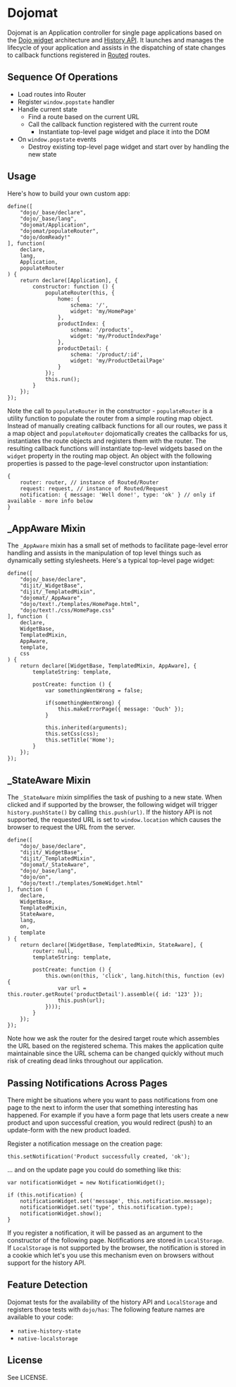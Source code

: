 [historyApi]: https://developer.mozilla.org/en/DOM/Manipulating_the_browser_history/
[dojoWidget]: http://dojotoolkit.org/documentation/tutorials/1.8/templated/
[routedRepo]: https://github.com/sirprize/routed

# Dojomat

Dojomat is an Application controller for single page applications based on the [Dojo widget][dojoWidget] architecture and [History API][historyApi]. It launches and manages the lifecycle of your application and assists in the dispatching of state changes to callback functions registered in [Routed][routedRepo] routes.

## Sequence Of Operations

+ Load routes into Router
+ Register `window.popstate` handler
+ Handle current state
    + Find a route based on the current URL
    + Call the callback function registered with the current route
        + Instantiate top-level page widget and place it into the DOM
+ On `window.popstate` events
    + Destroy existing top-level page widget and start over by handling the new state

## Usage

Here's how to build your own custom app:

    define([
        "dojo/_base/declare",
        "dojo/_base/lang",
        "dojomat/Application",
        "dojomat/populateRouter",
        "dojo/domReady!"
    ], function(
        declare,
        lang,
        Application,
        populateRouter
    ) {
        return declare([Application], {
            constructor: function () {
                populateRouter(this, {
                    home: {
                        schema: '/',
                        widget: 'my/HomePage'
                    },
                    productIndex: {
                        schema: '/products',
                        widget: 'my/ProductIndexPage'
                    },
                    productDetail: {
                        schema: '/product/:id',
                        widget: 'my/ProductDetailPage'
                    }
                });
                this.run();
            }
        });
    });

Note the call to `populateRouter` in the constructor - `populateRouter` is a utility function to populate the router from a simple routing map object. Instead of manually creating callback functions for all our routes, we pass it a map object and `populateRouter` dojomatically creates the callbacks for us, instantiates the route objects and registers them with the router. The resulting callback functions will instantiate top-level widgets based on the `widget` property in the routing map object. An object with the following properties is passed to the page-level constructor upon instantiation:

    {
        router: router, // instance of Routed/Router
        request: request, // instance of Routed/Request
        notification: { message: 'Well done!', type: 'ok' } // only if available - more info below
    }

## _AppAware Mixin

The `_AppAware` mixin has a small set of methods to facilitate page-level error handling and assists in the manipulation of top level things such as dynamically setting stylesheets. Here's a typical top-level page widget:

    define([
        "dojo/_base/declare",
        "dijit/_WidgetBase",
        "dijit/_TemplatedMixin",
        "dojomat/_AppAware",
        "dojo/text!./templates/HomePage.html",
        "dojo/text!./css/HomePage.css"
    ], function (
        declare,
        WidgetBase,
        TemplatedMixin,
        AppAware,
        template,
        css
    ) {
        return declare([WidgetBase, TemplatedMixin, AppAware], {
            templateString: template,
            
            postCreate: function () {
                var somethingWentWrong = false;
                
                if(somethingWentWrong) {
                    this.makeErrorPage({ message: 'Ouch' });
                }
                
                this.inherited(arguments);
                this.setCss(css);
                this.setTitle('Home');
            }
        });
    });

## _StateAware Mixin

The `_StateAware` mixin simplifies the task of pushing to a new state. When clicked and if supported by the browser, the following widget will trigger `history.pushState()` by calling `this.push(url)`. If the history API is not supported, the requested URL is set to `window.location` which causes the browser to request the URL from the server.

    define([
        "dojo/_base/declare",
        "dijit/_WidgetBase",
        "dijit/_TemplatedMixin",
        "dojomat/_StateAware",
        "dojo/_base/lang",
        "dojo/on",
        "dojo/text!./templates/SomeWidget.html"
    ], function (
        declare,
        WidgetBase,
        TemplatedMixin,
        StateAware,
        lang,
        on,
        template
    ) {
        return declare([WidgetBase, TemplatedMixin, StateAware], {
            router: null,
            templateString: template,
            
            postCreate: function () {
                this.own(on(this, 'click', lang.hitch(this, function (ev) {
                    var url = this.router.getRoute('productDetail').assemble({ id: '123' });
                    this.push(url);
                })));
            }
        });
    });

Note how we ask the router for the desired target route which assembles the URL based on the registered schema. This makes the application quite maintainable since the URL schema can be changed quickly without much risk of creating dead links throughout our application.

## Passing Notifications Across Pages

There might be situations where you want to pass notifications from one page to the next to inform the user that something interesting has happened. For example if you have a form page that lets users create a new product and upon successful creation, you would redirect (push) to an update-form with the new product loaded.

Register a notification message on the creation page:

    this.setNotification('Product successfully created, 'ok');

... and on the update page you could do something like this:

    var notificationWidget = new NotificationWidget();
    
    if (this.notification) {
        notificationWidget.set('message', this.notification.message);
        notificationWidget.set('type', this.notification.type);
        notificationWidget.show();
    }

If you register a notification, it will be passed as an argument to the constructor of the following page. Notifications are stored in `LocalStorage`. If `LocalStorage` is not supported by the browser, the notification is stored in a cookie which let's you use this mechanism even on browsers without support for the history API.

## Feature Detection

Dojomat tests for the availability of the history API and `LocalStorage` and registers those tests with `dojo/has`: The following feature names are available to your code:

+ `native-history-state`
+ `native-localstorage`

## License

See LICENSE.